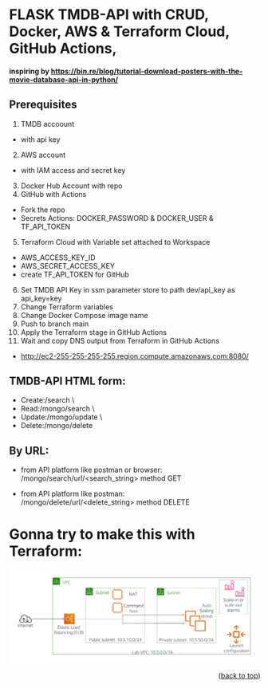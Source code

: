 <a name="readme-top"></a>
# FLASK TMDB-API with CRUD, Docker, AWS & Terraform Cloud, GitHub Actions,
#### inspiring by https://bin.re/blog/tutorial-download-posters-with-the-movie-database-api-in-python/

## Prerequisites
1. TMDB accoount 
- with api key
2. AWS account 
- with IAM access and secret key
3. Docker Hub Account with repo
4. GitHub with Actions
- Fork the repo
- Secrets Actions: DOCKER_PASSWORD & DOCKER_USER & TF_API_TOKEN 
5. Terraform Cloud with Variable set attached to Workspace
- AWS_ACCESS_KEY_ID
- AWS_SECRET_ACCESS_KEY
- create TF_API_TOKEN for GitHub
6. Set TMDB API Key in ssm parameter store to path dev/api_key as api_key=key 
7. Change Terraform variables
8. Change Docker Compose image name
9. Push to branch main
10. Apply the Terraform stage in GitHub Actions
11. Wait and copy DNS output from Terraform in GitHub Actions
- http://ec2-255-255-255-255.region.compute.amazonaws.com:8080/

## TMDB-API HTML form:
- Create:/search \
- Read:/mongo/search \
- Update:/mongo/update \
- Delete:/mongo/delete

## By URL:
- from API platform like postman or browser: \
/mongo/search/url/<search_string> method GET

- from API platform like postman: \
/mongo/delete/url/<delete_string> method DELETE


# Gonna try to make this with Terraform:

![Tux, the Linux mascot](/MD/scaling-linux-architecture.png)


<p align="right">(<a href="#readme-top">back to top</a>)</p>
